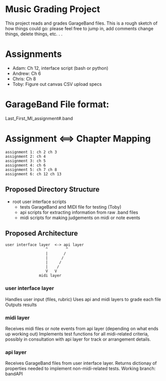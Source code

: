 # Music Grading Project

This project reads and grades GarageBand files.
This is a rough sketch of how things could go: please feel free to jump in, add comments
change things, delete things, etc. . .


# Assignments
* Adam: Ch 12, interface script (bash or python)
* Andrew: Ch 6
* Chris: Ch 8
* Toby: Figure out canvas CSV upload specs

# GarageBand File format:

Last_First_MI_assignment#.band

# Assignment <==> Chapter Mapping
```
assignment 1: ch 2 ch 3
assignment 2: ch 4
assignment 3: ch 5
assignment 4: ch 6
assignment 5: ch 7 ch 8
assignment 6: ch 12 ch 13
```

## Proposed Directory Structure

- root
  user interface scripts
  - tests
    GarageBand and MIDI file for testing (Toby)
  - api
    scripts for extracting information from raw .band files
  - midi
    scripts for making judgements on midi or note events

## Proposed Architecture

```text
user interface layer  <-> api layer
                  ^        ^
                  |       /
                  |      /
                  |     /
                  |    /
                  V   V
               midi layer
```

### user interface layer
Handles user input (files, rubric)
Uses api and midi layers to grade each file
Outputs results

### midi layer
Receives midi files or note events from api layer (depending on what ends up working out)
Implements test functions for all midi-related criteria, possibly in consultation with
api layer for track or arrangement details.

### api layer
Receives GarageBand files from user interface layer.
Returns dictionay of properties needed to implement non-midi-related tests.
Working branch: bandAPI



